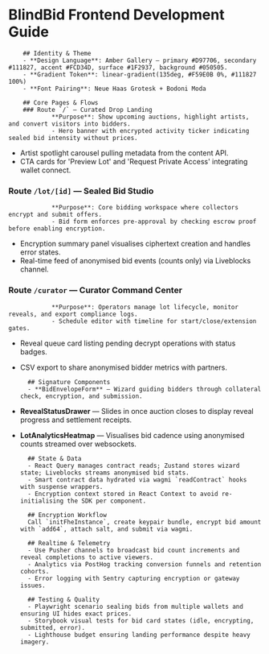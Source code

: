 # BlindBid Frontend Development Guide

        ## Identity & Theme
        - **Design Language**: Amber Gallery — primary #D97706, secondary #111827, accent #FCD34D, surface #1F2937, background #050505.
        - **Gradient Token**: linear-gradient(135deg, #F59E0B 0%, #111827 100%)
        - **Font Pairing**: Neue Haas Grotesk + Bodoni Moda

        ## Core Pages & Flows
        ### Route `/` — Curated Drop Landing
                **Purpose**: Show upcoming auctions, highlight artists, and convert visitors into bidders.
                - Hero banner with encrypted activity ticker indicating sealed bid intensity without prices.
- Artist spotlight carousel pulling metadata from the content API.
- CTA cards for 'Preview Lot' and 'Request Private Access' integrating wallet connect.

### Route `/lot/[id]` — Sealed Bid Studio
                **Purpose**: Core bidding workspace where collectors encrypt and submit offers.
                - Bid form enforces pre-approval by checking escrow proof before enabling encryption.
- Encryption summary panel visualises ciphertext creation and handles error states.
- Real-time feed of anonymised bid events (counts only) via Liveblocks channel.

### Route `/curator` — Curator Command Center
                **Purpose**: Operators manage lot lifecycle, monitor reveals, and export compliance logs.
                - Schedule editor with timeline for start/close/extension gates.
- Reveal queue card listing pending decrypt operations with status badges.
- CSV export to share anonymised bidder metrics with partners.

        ## Signature Components
        - **BidEnvelopeForm** — Wizard guiding bidders through collateral check, encryption, and submission.
- **RevealStatusDrawer** — Slides in once auction closes to display reveal progress and settlement receipts.
- **LotAnalyticsHeatmap** — Visualises bid cadence using anonymised counts streamed over websockets.

        ## State & Data
        - React Query manages contract reads; Zustand stores wizard state; Liveblocks streams anonymised bid stats.
        - Smart contract data hydrated via wagmi `readContract` hooks with suspense wrappers.
        - Encryption context stored in React Context to avoid re-initialising the SDK per component.

        ## Encryption Workflow
        Call `initFheInstance`, create keypair bundle, encrypt bid amount with `add64`, attach salt, and submit via wagmi.

        ## Realtime & Telemetry
        - Use Pusher channels to broadcast bid count increments and reveal completions to active viewers.
        - Analytics via PostHog tracking conversion funnels and retention cohorts.
        - Error logging with Sentry capturing encryption or gateway issues.

        ## Testing & Quality
        - Playwright scenario sealing bids from multiple wallets and ensuring UI hides exact prices.
        - Storybook visual tests for bid card states (idle, encrypting, submitted, error).
        - Lighthouse budget ensuring landing performance despite heavy imagery.
